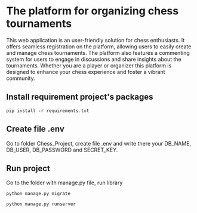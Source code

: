 # The platform for organizing chess tournaments

This web application is an user-friendly solution for chess enthusiasts. It offers seamless registration on the platform, allowing users to easily create and manage chess tournaments. The platform also features a commenting system for users to engage in discussions and share insights about the tournaments. Whether you are a player or organizer this platform is designed to enhance your chess experience and foster a vibrant community.

## Install requirement project's packages

```commandline
pip install -r requirements.txt
```

## Create file .env

Go to folder Chess_Project, create file .env and write there your DB_NAME, DB_USER, DB_PASSWORD and SECRET_KEY.

## Run project

Go to the folder with manage.py file, run library
```commandline
python manage.py migrate 
```

```commandline
python manage.py runserver
```
